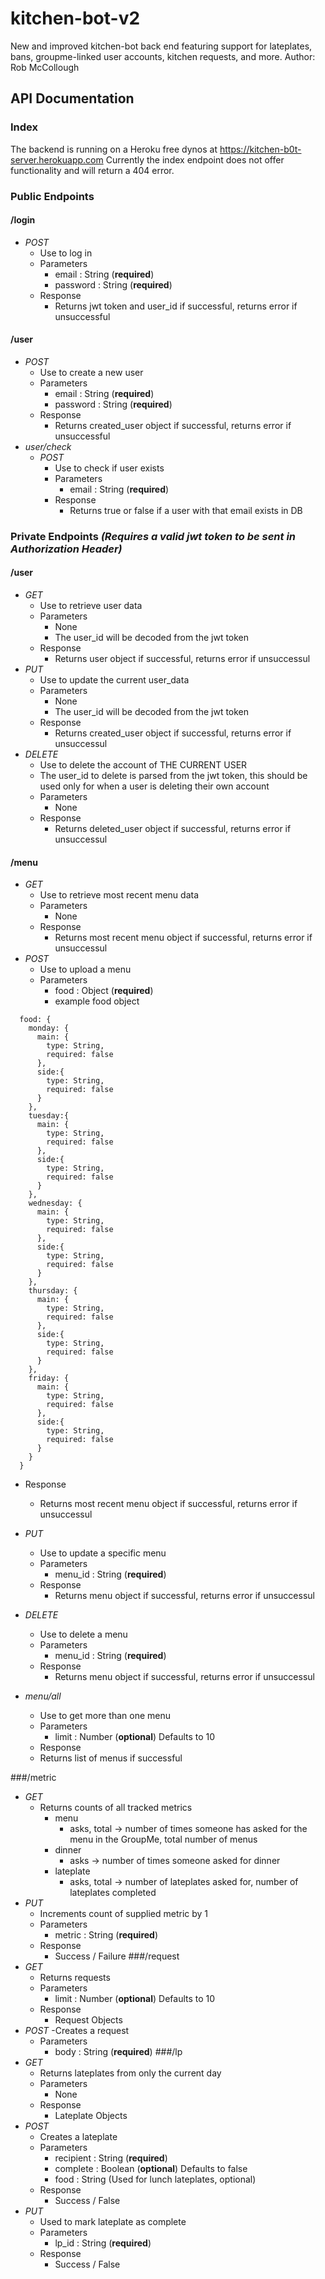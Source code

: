 # kitchen-bot-v2
New and improved kitchen-bot back end featuring support for lateplates, bans, groupme-linked user accounts, kitchen requests, and more.
Author: Rob McCollough

## API Documentation

### Index 
The backend is running on a Heroku free dynos at https://kitchen-b0t-server.herokuapp.com
Currently the index endpoint does not offer functionality and will return a 404 error.

### Public Endpoints

#### /login
- *POST*
  - Use to log in 
  - Parameters
    - email : String (**required**)
    - password : String (**required**)
  - Response
    - Returns jwt token and user_id if successful, returns error if unsuccessful

#### /user
- *POST*
  - Use to create a new user
  - Parameters
    - email : String (**required**)
    - password : String (**required**)
  - Response 
    - Returns created_user object if successful, returns error if unsuccessful
- *user/check*
  - *POST*
    - Use to check if user exists
    - Parameters
      - email : String (**required**)
    - Response
      - Returns true or false if a user with that email exists in DB
### Private Endpoints *(Requires a valid jwt token to be sent in Authorization Header)* 
#### /user
- *GET*
  - Use to retrieve user data
  - Parameters
    - None
    - The user_id will be decoded from the jwt token
  - Response 
    - Returns user object if successful, returns error if unsuccessul
- *PUT*
  - Use to update the current user_data
  - Parameters
    - None
    - The user_id will be decoded from the jwt token
  - Response 
    - Returns created_user object if successful, returns error if unsuccessul
- *DELETE*
  - Use to delete the account of THE CURRENT USER
  - The user_id to delete is parsed from the jwt token, this should be used only for when a user is deleting their own account
  - Parameters
    - None
  - Response 
    - Returns deleted_user object if successful, returns error if unsuccessul
    
#### /menu
- *GET*
  - Use to retrieve most recent menu data
  - Parameters
    - None
  - Response 
    - Returns most recent menu object if successful, returns error if unsuccessul
- *POST*
  - Use to upload a menu 
  - Parameters
    - food : Object (**required**)
    - example food object 
```
  food: {
    monday: {
      main: {
        type: String,
        required: false
      },
      side:{
        type: String,
        required: false
      }
    },
    tuesday:{
      main: {
        type: String,
        required: false
      },
      side:{
        type: String,
        required: false
      }
    },
    wednesday: {
      main: {
        type: String,
        required: false
      },
      side:{
        type: String,
        required: false
      }
    },
    thursday: {
      main: {
        type: String,
        required: false
      },
      side:{
        type: String,
        required: false
      }
    },
    friday: {
      main: {
        type: String,
        required: false
      },
      side:{
        type: String,
        required: false
      }
    }
  }
```
  - Response 
    - Returns most recent menu object if successful, returns error if unsuccessul

- *PUT*
  - Use to update a specific menu 
  - Parameters
    - menu_id : String (**required**)
  - Response 
    - Returns menu object if successful, returns error if unsuccessul
- *DELETE*
  - Use to delete a menu 
  - Parameters
    - menu_id : String (**required**)
  - Response 
    - Returns menu object if successful, returns error if unsuccessul
- *menu/all*
  - Use to get more than one menu
  - Parameters 
    - limit : Number (**optional**) Defaults to 10
   - Response
    - Returns list of menus if successful
    
###/metric
- *GET*
  - Returns counts of all tracked metrics
    - menu
      - asks, total -> number of times someone has asked for the menu in the GroupMe, total number of menus
    - dinner
      - asks -> number of times someone asked for dinner
    - lateplate
      - asks, total -> number of lateplates asked for, number of lateplates completed
- *PUT*
  - Increments count of supplied metric by 1 
  - Parameters
    - metric : String (**required**)
  - Response 
    - Success / Failure
###/request
- *GET*
  - Returns requests
  - Parameters
    - limit : Number (**optional**) Defaults to 10
  - Response 
    - Request Objects
- *POST*
  -Creates a request
  - Parameters
    - body : String (**required**)
###/lp
- *GET*
  - Returns lateplates from only the current day
  - Parameters
    - None
  - Response 
    - Lateplate Objects
- *POST*
  - Creates a lateplate
  - Parameters
    - recipient : String (**required**)
    - complete : Boolean (**optional**) Defaults to false
    - food : String (Used for lunch lateplates, optional)
  - Response
    - Success / False
- *PUT*
  - Used to mark lateplate as complete
  - Parameters
    - lp_id : String (**required**)
  - Response 
    - Success / False
    





  
